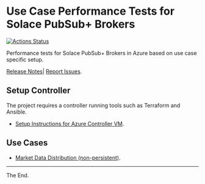 # Use Case Performance Tests for Solace PubSub+ Brokers

[![Actions Status](https://github.com/solace-iot-team/az-use-case-perf-tests/workflows/test-uc-non-persistent/badge.svg)](https://github.com/solace-iot-team/az-use-case-perf-tests/actions)

Performance tests for Solace PubSub+ Brokers in Azure based on use case specific setup.

[Release Notes](./ReleaseNotes.md)|
[Report Issues](https://github.com/solace-iot-team/az-use-case-perf-tests/issues).


## Setup Controller

  The project requires a controller running tools such as Terraform and Ansible.

  - [Setup Instructions for Azure Controller VM](./infrastructure/controller/azure).

## Use Cases

  - [Market Data Distribution (non-persistent)](./uc-non-persistent).


---
The End.
